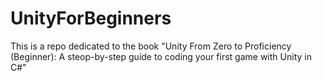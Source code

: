 # UnityForBeginners
This is a repo dedicated to the book "Unity From Zero to Proficiency (Beginner): A steop-by-step guide to coding your first game with Unity in C#"
